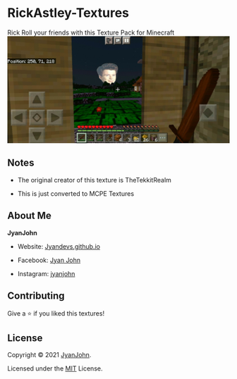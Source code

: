 # RickAstley-Textures
Rick Roll your friends with this Texture Pack for Minecraft
![logo](Preview.jpg)

## Notes

* The original creator of this texture is TheTekkitRealm

* This is just converted to MCPE Textures

## About Me
**JyanJohn**
* Website: [Jyandevs.github.io](https://jyanjohn.github.io/Jyandevs.github.io/index.html)

* Facebook: [Jyan John](https://facebook.com/jyan.john.5)

* Instagram: [jyanjohn](https://facebook.com/jyanjohn)

## Contributing

Give a ⭐️ if you liked this textures!
## License

Copyright © 2021 [JyanJohn](https://github.com/jyanjohn).

Licensed under the [MIT](https://github.com/JyanJohn/RickAstley-Textures/blob/main/LICENSE) License.
